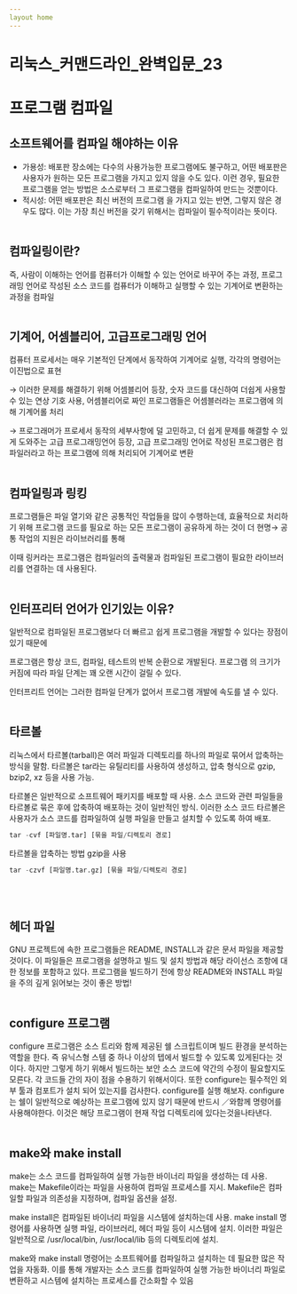 ```yaml
---
layout home
--- 
```


# 리눅스_커맨드라인_완벽입문_23

# 프로그램 컴파일

## 소프트웨어를 컴파일 해야하는 이유

- 가용성: 배포판 장소에는 다수의 사용가능한 프로그램에도 불구하고, 어떤 배포판은 사용자가 원하는 모든 프로그램을 가지고 있지 않을 수도 있다. 이런 경우, 필요한 프로그램을 얻는 방법은 소스로부터 그 프로그램을 컴파일하여 만드는 것뿐이다.
- 적시성: 어떤 배포판은 최신 버전의 프로그램 을 가지고 있는 반면, 그렇지 않은 경우도 많다. 이는 가장 최신 버전을 갖기 위해서는 컴파일이 필수적이라는 뜻이다.
<br/><br/>

## 컴파일링이란?

즉, 사람이 이해하는 언어를 컴퓨터가 이해할 수 있는 언어로 바꾸어 주는 과정, 프로그래밍 언어로 작성된 소스 코드를 컴퓨터가 이해하고 실행할 수 있는 기계어로 변환하는 과정을 컴파일
<br/><br/>
## 기계어, 어셈블리어, 고급프로그래밍 언어

컴퓨터 프로세서는 매우 기본적인 단계에서 동작하여 기계어로 실행, 각각의 명령어는 이진법으로 표현

→ 이러한 문제를 해결하기 위해 어셈블리어 등장, 숫자 코드를 대신하여 더쉽게 사용할 수 있는 연상 기호 사용, 어셈블리어로 짜인 프로그램들은 어셈블러라는 프로그램에 의해 기계어롤 처리

→ 프로그래머가 프로세서 동작의 세부사항에 덜 고민하고, 더 쉽게 문제를 해결할 수 있게 도와주는 고급 프로그래밍언어 등장, 고급 프로그래밍 언어로 작성된 프로그램은 컴파일러라고 하는 프로그램에 의해 처리되어 기계어로 변환 
<br/><br/>
## 컴파일링과 링킹

프로그램들은 파일 열기와 같은 공통적인 작업들을 많이 수행하는데, 효율적으로 처리하기 위해 프로그램 코드를 필요로 하는 모든 프로그램이 공유하게 하는 것이 더 현명→ 공통 작업의 지원은 라이브러리를 통해

이때 링커라는 프로그램은 컴파일러의 출력물과 컴파일된 프로그램이 필요한 라이브러리를 연결하는 데 사용된다. 
<br/><br/>
## 인터프리터 언어가 인기있는 이유?

일반적으로 컴파일된 프로그램보다 더 빠르고 쉽게 프로그램을 개발할 수 있다는 장점이 있기 때문에

프로그램은 항상 코드, 컴파일, 테스트의 반복 순환으로 개발된다. 프로그램
의 크기가 커짐에 따라 파일 단계는 꽤 오랜 시간이 걸릴 수 있다. 

인터프리트 언어는 그러한 컴파일 단계가 없어서 프로그램 개발에 속도를 낼 수 있다.
<br/><br/>
## 타르볼

리눅스에서 타르볼(tarball)은 여러 파일과 디렉토리를 하나의 파일로 묶어서 압축하는 방식을 말함. 타르볼은 tar라는 유틸리티를 사용하여 생성하고, 압축 형식으로 gzip, bzip2, xz 등을 사용 가능.

타르볼은 일반적으로 소프트웨어 패키지를 배포할 때 사용. 소스 코드와 관련 파일들을 타르볼로 묶은 후에 압축하여 배포하는 것이 일반적인 방식. 이러한 소스 코드 타르볼은 사용자가 소스 코드를 컴파일하여 실행 파일을 만들고 설치할 수 있도록 하여 배포.

```sql
tar -cvf [파일명.tar] [묶을 파일/디렉토리 경로]
```

타르볼을 압축하는 방법
gzip을 사용

```sql
tar -czvf [파일명.tar.gz] [묶을 파일/디렉토리 경로]
```
<br/><br/>
## 헤더 파일

GNU 프로젝트에 속한 프로그램들은 README, INSTALL과 같은 문서 파일을 제공할 것이다. 이 파일들은 프로그램을 설명하고 빌드 및 설치 방법과 해당 라이선스 조항에 대한 정보를 포함하고 있다. 프로그램을 빌드하기 전에 항상 README와 INSTALL 파일을 주의 깊게 읽어보는 것이 좋은 방법! 
<br/><br/>

## configure 프로그램

configure 프로그램은 소스 트리와 함께 제공된 쉘 스크립트이며 빌드 환경을 분석하는 역할을 한다. 즉 유닉스형 스템 중 하나 이상의 텝에서 빌드할 수 있도록 있게된다는 것이다. 하지만 그렇게 하기 위해서 빌드하는 보안 소스 코드에 약간의 수정이 필요할지도 모른다. 각 코드들 간의 자이 점을 수용하기 위해서이다. 또한 configure는 필수적인 외부 툴과 컴포트가 설치 되어 있는지를 검사한다.
configure를 실행 해보자. configure 는 쉘이 일반적으로 예상하는 프로그램에 있지 않기 때문에 반드시 ／와함께 명령어를 사용해야한다. 이것은 해당 프로그램이 현재 작업 디렉토리에 있다는것을나타낸다.
<br/><br/>
## make와 make install

make는 소스 코드를 컴파일하여 실행 가능한 바이너리 파일을 생성하는 데 사용. make는 Makefile이라는 파일을 사용하여 컴파일 프로세스를 지시. Makefile은 컴파일할 파일과 의존성을 지정하며, 컴파일 옵션을 설정.

make install은 컴파일된 바이너리 파일을 시스템에 설치하는데 사용. make install 명령어를 사용하면 실행 파일, 라이브러리, 헤더 파일 등이 시스템에 설치. 이러한 파일은 일반적으로 /usr/local/bin, /usr/local/lib 등의 디렉토리에 설치.

make와 make install 명령어는 소프트웨어를 컴파일하고 설치하는 데 필요한 많은 작업을 자동화. 이를 통해 개발자는 소스 코드를 컴파일하여 실행 가능한 바이너리 파일로 변환하고 시스템에 설치하는 프로세스를 간소화할 수 있음